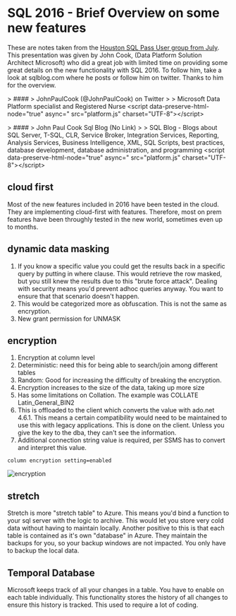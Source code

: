 # SQL 2016 - Brief Overview on some new features


These are notes taken from the [Houston SQL Pass User group from July](http://houston.sqlpass.org/Home.aspx?EventID=5496). This presentation was given by John Cook, (Data Platform Solution Architect Microsoft) who did a great job with limited time on providing some great details on the new functionality with SQL 2016. To follow him, take a look at sqlblog.com where he posts or follow him on twitter. Thanks to him for the overview.

&gt; ####
&gt; JohnPaulCook (@JohnPaulCook) on Twitter
&gt;
&gt; Microsoft Data Platform specialist and Registered Nurse
&lt;script data-preserve-html-node=&#34;true&#34; async=&#34; src=&#34;platform.js&#34; charset=&#34;UTF-8&#34;&gt;&lt;/script&gt;

&gt; ####
&gt; John Paul Cook Sql Blog (No Link)
&gt;
&gt; SQL Blog - Blogs about SQL Server, T-SQL, CLR, Service Broker, Integration Services, Reporting, Analysis Services, Business Intelligence, XML, SQL Scripts, best practices, database development, database administration, and programming
&lt;script data-preserve-html-node=&#34;true&#34; async=&#34; src=&#34;platform.js&#34; charset=&#34;UTF-8&#34;&gt;&lt;/script&gt;


## cloud first

Most of the new features included in 2016 have been tested in the cloud. They are implementing cloud-first with features. Therefore, most on prem features have been throughly tested in the new world, sometimes even up to months.

## dynamic data masking

1.  If you know a specific value you could get the results back in a specific query by putting in where clause. This would retrieve the row masked, but you still knew the results due to this &#34;brute force attack&#34;. Dealing with security means you&#39;d prevent adhoc queries anyway. You want to ensure that that scenario doesn&#39;t happen.
2.  This would be categorized more as obfuscation. This is not the same as encryption.
3.  New grant permission for UNMASK

## encryption

1.  Encryption at column level
2.  Deterministic: need this for being able to search/join among different tables
3.  Random: Good for increasing the difficulty of breaking the encryption.
4.  Encryption increases to the size of the data, taking up more size
5.  Has some limitations on Collation. The example was COLLATE Latin_General_BIN2
6.  This is offloaded to the client which converts the value with ado.net 4.6.1. This means a certain compatibility would need to be maintained to use this with legacy applications. This is done on the client. Unless you give the key to the dba, they can&#39;t see the information.
7.  Additional connection string value is required, per SSMS has to convert and interpret this value.

`column encryption setting=enabled`

![encryption](/images/encryption.png)

## stretch

Stretch is more &#34;stretch table&#34; to Azure. This means you&#39;d bind a function to your sql server with the logic to archive. This would let you store very cold data without having to maintain locally.
Another positive to this is that each table is contained as it&#39;s own &#34;database&#34; in Azure. They maintain the backups for you, so your backup windows are not impacted. You only have to backup the local data.

## Temporal Database

Microsoft keeps track of all your changes in a table. You have to enable on each table individually. This functionality stores the history of all changes to ensure this history is tracked. This used to require a lot of coding.

